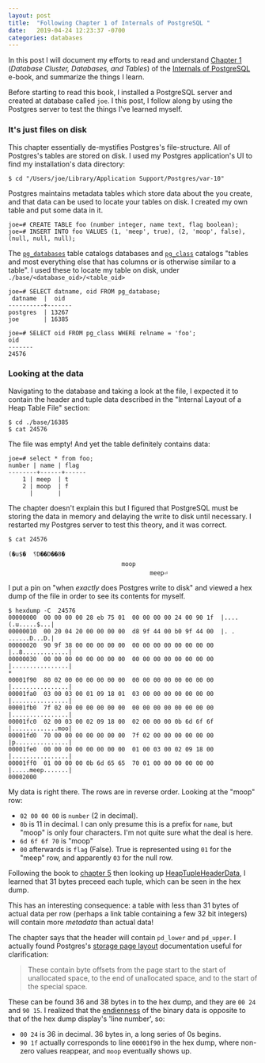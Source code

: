 ```yaml
---
layout: post
title:  "Following Chapter 1 of Internals of PostgreSQL "
date:   2019-04-24 12:23:37 -0700
categories: databases
---
```


In this post I will document my efforts to read and understand [Chapter 1] (_Database Cluster, Databases, and Tables_) of the [Internals of PostgreSQL] e-book, and summarize the things I learn.

Before starting to read this book, I installed a PostgreSQL server and created at database called `joe`. I this post, I follow along by using the Postgres server to test the things I've learned myself.

### It's just files on disk

This chapter essentially de-mystifies Postgres's file-structure. All of Postgres's tables are stored on disk. I used my Postgres application's UI
to find my installation's data directory:

    $ cd "/Users/joe/Library/Application Support/Postgres/var-10"

Postgres maintains metadata tables which store data about the you create, and that data can be used to locate your tables on disk.
I created my own table and put some data in it.

    joe=# CREATE TABLE foo (number integer, name text, flag boolean);
    joe=# INSERT INTO foo VALUES (1, 'meep', true), (2, 'moop', false), (null, null, null);

The [`pg_databases`] table catalogs databases and [`pg_class`] catalogs "tables and most everything else that has columns or is otherwise similar to a table". I used these to locate my table on disk, under `./base/<database_oid>/<table_oid>`

    joe=# SELECT datname, oid FROM pg_database;
     datname  |  oid  
    ----------+-------
    postgres  | 13267
    joe       | 16385

    joe=# SELECT oid FROM pg_class WHERE relname = 'foo';
    oid  
    -------
    24576

### Looking at the data

Navigating to the database and taking a look at the file, I expected it to contain the header and tuple data
described in the "Internal Layout of a Heap Table File" section:

    $ cd ./base/16385
    $ cat 24576

The file was empty! And yet the table definitely contains data:


    joe=# select * from foo;
    number | name | flag 
    --------+------+------
        1 | meep  | t
        2 | moop  | f
          |       | 

The chapter doesn't explain this but I figured that PostgreSQL must be storing the data in memory and delaying the write to disk
until necessary. I restarted my Postgres server to test this theory, and it was correct.

    $ cat 24576

    (�u$�  ؟D��D��8�	
                                    moop
                                            meep⏎

I put a pin on "when _exactly_ does Postgres write to disk" and viewed a hex dump of the file in order to
see its contents for myself.

    $ hexdump -C  24576
    00000000  00 00 00 00 28 eb 75 01  00 00 00 00 24 00 90 1f  |....(.u.....$...|
    00000010  00 20 04 20 00 00 00 00  d8 9f 44 00 b0 9f 44 00  |. . ......D...D.|
    00000020  90 9f 38 00 00 00 00 00  00 00 00 00 00 00 00 00  |..8.............|
    00000030  00 00 00 00 00 00 00 00  00 00 00 00 00 00 00 00  |................|
    *
    00001f90  80 02 00 00 00 00 00 00  00 00 00 00 00 00 00 00  |................|
    00001fa0  03 00 03 00 01 09 18 01  03 00 00 00 00 00 00 00  |................|
    00001fb0  7f 02 00 00 00 00 00 00  00 00 00 00 00 00 00 00  |................|
    00001fc0  02 00 03 00 02 09 18 00  02 00 00 00 0b 6d 6f 6f  |.............moo|
    00001fd0  70 00 00 00 00 00 00 00  7f 02 00 00 00 00 00 00  |p...............|
    00001fe0  00 00 00 00 00 00 00 00  01 00 03 00 02 09 18 00  |................|
    00001ff0  01 00 00 00 0b 6d 65 65  70 01 00 00 00 00 00 00  |.....meep.......|
    00002000

My data is right there. The rows are in reverse order. Looking at the "moop" row:

- `02 00 00 00` is `number` (2 in decimal). 
- `0b` is 11 in decimal. I can only presume this is a prefix for `name`, but "moop" is only four characters. I'm not quite sure what the deal is here.
- `6d 6f 6f 70` is "moop"
- `00` afterwards is `flag` (False). True is represented using `01` for the "meep" row, and apparently `03` for the null row.

Following the book to [chapter 5] then looking up [HeapTupleHeaderData], I learned that 31 bytes preceed each tuple, which can be seen in the hex dump.

This has an interesting consequence: a table with less than 31 bytes of actual data per row (perhaps a link table containing a few 32 bit integers)
will contain more _metadata_ than actual data!

The chapter says that the header will contain `pd_lower` and `pd_upper`. I actually found Postgres's [storage page layout] documentation
useful for clarification:

> These contain byte offsets from the page start to the start of unallocated space, to the end of unallocated space, and to the start of the special space.

These can be found 36 and 38 bytes in to the hex dump, and they are `00 24` and `90 15`. I realized that the [endienness] of the binary data is opposite
to that of the hex dump display's 'line number', so:

- `00 24` is 36 in decimal. 36 bytes in, a long series of 0s begins.
- `90 1f` actually corresponds to line `00001f90` in the hex dump, where non-zero values reappear, and `moop` eventually shows up.


[Internals of PostgreSQL]: http://www.interdb.jp/pg/index.html
[`pg_databases`]: (https://www.postgresql.org/docs/10/catalog-pg-database.html)
[`pg_class`]: (https://www.postgresql.org/docs/10/catalog-pg-class.html)
[storage page layout]: https://www.postgresql.org/docs/10/storage-page-layout.html
[endienness]: https://en.wikipedia.org/wiki/Endianness
[chapter 1]: http://www.interdb.jp/pg/pgsql01.html
[chapter 5]: http://www.interdb.jp/pg/pgsql05.html#_5.2.
[HeapTupleHeaderData]: https://www.postgresql.org/docs/current/storage-page-layout.html
